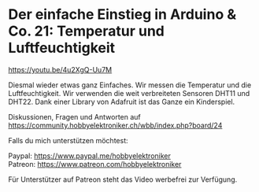 # Der einfache Einstieg in Arduino & Co. 21: Temperatur und Luftfeuchtigkeit
 
https://youtu.be/4u2XgQ-Uu7M

Diesmal wieder etwas ganz Einfaches. Wir messen die Temperatur und die Luftfeuchtigkeit. Wir verwenden die weit verbreiteten Sensoren DHT11 und DHT22. Dank einer Library von Adafruit ist das Ganze ein Kinderspiel.

Diskussionen, Fragen und Antworten auf 
https://community.hobbyelektroniker.ch/wbb/index.php?board/24

Falls du mich unterstützen möchtest:

Paypal: https://www.paypal.me/hobbyelektroniker<br>
Patreon: https://www.patreon.com/hobbyelektroniker

Für Unterstützer auf Patreon steht das Video werbefrei zur Verfügung.



